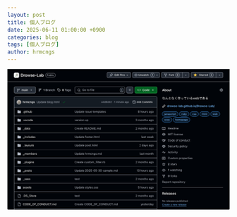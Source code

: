```yaml
---
layout: post
title: 個人ブログ
date: 2025-06-11 01:00:00 +0900
categories: blog
tags: [個人ブログ]
author: hrmcngs
---
```

![ゾロ目]( https://github.com/Drowse-Lab/Drowse-Lab/blob/main/assets/image/_post/IMG_0916.jpeg "ゾロ目やった")
